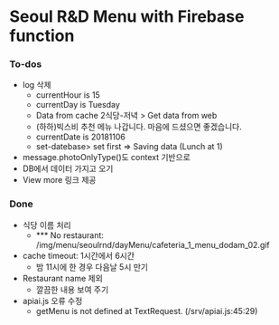 # Seoul R&D Menu with Firebase function

### To-dos
- log 삭제
  - currentHour is 15
  - currentDay is Tuesday
  - Data from cache 2식당-저녁 > Get data from web
  - (하하)빅스비 추천 메뉴 나갑니다. 마음에 드셨으면 좋겠습니다.
  - currentDate is 20181106
  - set-datebase> set first => Saving data (Lunch at 1)
- message.photoOnlyType()도 context 기반으로
- DB에서 데이터 가지고 오기
- View more 링크 제공

### Done
- 식당 이름 처리
  - *** No restaurant: /img/menu/seoulrnd/dayMenu/cafeteria_1_menu_dodam_02.gif 
- cache timeout: 1시간에서 6시간
  - 밤 11시에 한 경우 다음날 5시 만기
- Restaurant name 제외
  - 깔끔한 내용 보여 주기
- apiai.js 오류 수정
  - getMenu is not defined at TextRequest.<anonymous> (/srv/apiai.js:45:29) 
